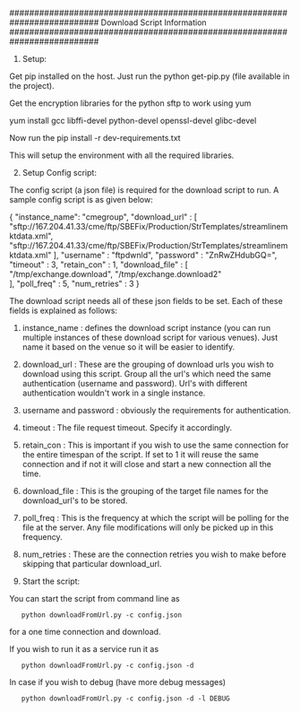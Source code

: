 ##########################################################################
                  Download Script Information
##########################################################################

1. Setup:

Get pip installed on the host.
Just run the python get-pip.py (file available in the project).

Get the encryption libraries for the python sftp to work using yum

yum install gcc libffi-devel python-devel openssl-devel glibc-devel

Now run the pip install -r dev-requirements.txt

This will setup the environment with all the required libraries.

2. Setup Config script:

The config script (a json file) is required for the download script to run.
A sample config script is as given below:

{
    "instance_name": "cmegroup",
    "download_url" : [
        "sftp://167.204.41.33/cme/ftp/SBEFix/Production/StrTemplates/streamlinemktdata.xml",
        "sftp://167.204.41.33/cme/ftp/SBEFix/Production/StrTemplates/streamlinemktdata.xml"
    ],
    "username"     : "ftpdwnld",
    "password"     : "ZnRwZHdubGQ=",
    "timeout"      : 3,
    "retain_con"   : 1,
    "download_file" : [
        "/tmp/exchange.download",
        "/tmp/exchange.download2"        
    ],
    "poll_freq"    : 5,
    "num_retries"  : 3
}

The download script needs all of these json fields to be set. Each of these
fields is explained as follows:
1. instance_name : defines the download script instance (you can run multiple instances of
these download script for various venues). Just name it based on the venue so it will be
easier to identify.
2. download_url : These are the grouping of download urls you wish to download using this
script. Group all the url's which need the same authentication (username and password).
Url's with different authentication wouldn't work in a single instance.
3. username and password : obviously the requirements for authentication.
4. timeout : The file request timeout. Specify it accordingly.
5. retain_con : This is important if you wish to use the same connection for the entire
timespan of the script. If set to 1 it will reuse the same connection and if not it will
close and start a new connection all the time.
6. download_file : This is the grouping of the target file names for the download_url's 
to be stored.
7. poll_freq : This is the frequency at which the script will be polling for the file
at the server. Any file modifications will only be picked up in this frequency.
8. num_retries : These are the connection retries you wish to make before skipping that 
particular download_url.

3. Start the script:

You can start the script from command line as 

       python downloadFromUrl.py -c config.json

for a one time connection and download.

If you wish to run it as a service run it as 

       python downloadFromUrl.py -c config.json -d

In case if you wish to debug (have more debug messages)

       python downloadFromUrl.py -c config.json -d -l DEBUG

